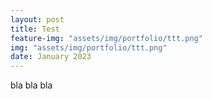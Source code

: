 ```yaml
---
layout: post
title: Test
feature-img: "assets/img/portfolio/ttt.png"
img: "assets/img/portfolio/ttt.png"
date: January 2023
---
```


bla bla bla
